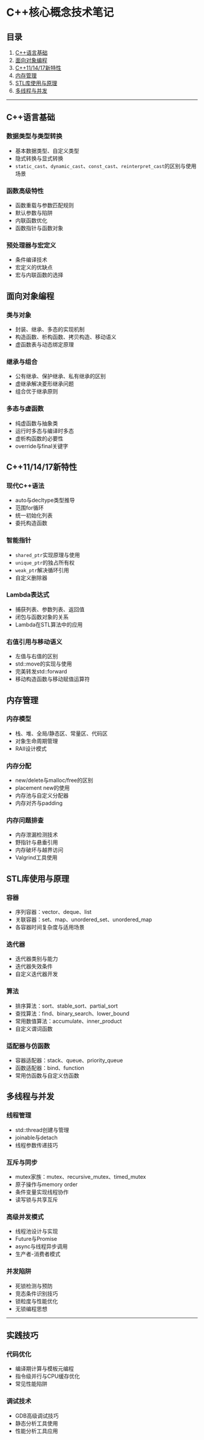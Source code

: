 # C++核心概念技术笔记

## 目录
1. [C++语言基础](#c语言基础)
2. [面向对象编程](#面向对象编程)
3. [C++11/14/17新特性](#c111417新特性)
4. [内存管理](#内存管理)
5. [STL库使用与原理](#stl库使用与原理)
6. [多线程与并发](#多线程与并发)

---

## C++语言基础

### 数据类型与类型转换
- 基本数据类型、自定义类型
- 隐式转换与显式转换
- `static_cast`、`dynamic_cast`、`const_cast`、`reinterpret_cast`的区别与使用场景

### 函数高级特性
- 函数重载与参数匹配规则
- 默认参数与陷阱
- 内联函数优化
- 函数指针与函数对象

### 预处理器与宏定义
- 条件编译技术
- 宏定义的优缺点
- 宏与内联函数的选择

## 面向对象编程

### 类与对象
- 封装、继承、多态的实现机制
- 构造函数、析构函数、拷贝构造、移动语义
- 虚函数表与动态绑定原理

### 继承与组合
- 公有继承、保护继承、私有继承的区别
- 虚继承解决菱形继承问题
- 组合优于继承原则

### 多态与虚函数
- 纯虚函数与抽象类
- 运行时多态与编译时多态
- 虚析构函数的必要性
- override与final关键字

## C++11/14/17新特性

### 现代C++语法
- auto与decltype类型推导
- 范围for循环
- 统一初始化列表
- 委托构造函数

### 智能指针
- `shared_ptr`实现原理与使用
- `unique_ptr`的独占所有权
- `weak_ptr`解决循环引用
- 自定义删除器

### Lambda表达式
- 捕获列表、参数列表、返回值
- 闭包与函数对象的关系
- Lambda在STL算法中的应用

### 右值引用与移动语义
- 左值与右值的区别
- std::move的实现与使用
- 完美转发std::forward
- 移动构造函数与移动赋值运算符

## 内存管理

### 内存模型
- 栈、堆、全局/静态区、常量区、代码区
- 对象生命周期管理
- RAII设计模式

### 内存分配
- new/delete与malloc/free的区别
- placement new的使用
- 内存池与自定义分配器
- 内存对齐与padding

### 内存问题排查
- 内存泄漏检测技术
- 野指针与悬垂引用
- 内存破坏与越界访问
- Valgrind工具使用

## STL库使用与原理

### 容器
- 序列容器：vector、deque、list
- 关联容器：set、map、unordered_set、unordered_map
- 各容器时间复杂度与适用场景

### 迭代器
- 迭代器类别与能力
- 迭代器失效条件
- 自定义迭代器开发

### 算法
- 排序算法：sort、stable_sort、partial_sort
- 查找算法：find、binary_search、lower_bound
- 常用数值算法：accumulate、inner_product
- 自定义谓词函数

### 适配器与仿函数
- 容器适配器：stack、queue、priority_queue
- 函数适配器：bind、function
- 常用仿函数与自定义仿函数

## 多线程与并发

### 线程管理
- std::thread创建与管理
- joinable与detach
- 线程参数传递技巧

### 互斥与同步
- mutex家族：mutex、recursive_mutex、timed_mutex
- 原子操作与memory order
- 条件变量实现线程协作
- 读写锁与共享互斥

### 高级并发模式
- 线程池设计与实现
- Future与Promise
- async与线程异步调用
- 生产者-消费者模式

### 并发陷阱
- 死锁检测与预防
- 竞态条件识别技巧
- 锁粒度与性能优化
- 无锁编程思想

---

## 实践技巧

### 代码优化
- 编译期计算与模板元编程
- 指令级并行与CPU缓存优化
- 常见性能陷阱

### 调试技术
- GDB高级调试技巧
- 静态分析工具使用
- 性能分析工具应用 